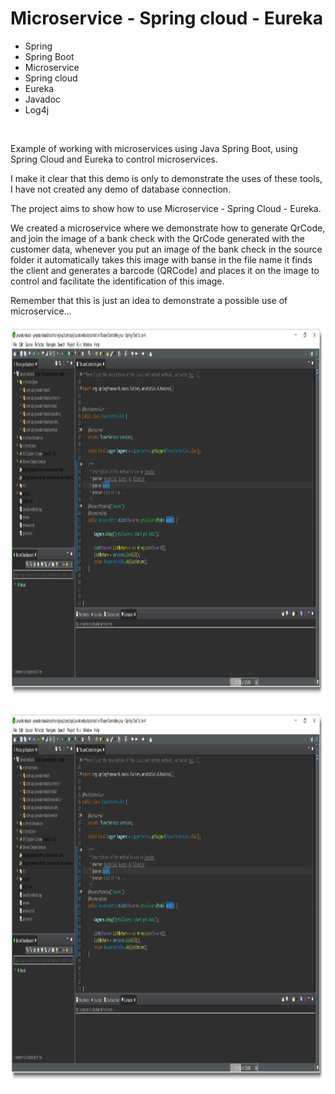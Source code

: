 # Microservice - Spring cloud - Eureka 

<ul>
<li>Spring</li> 
<li>Spring Boot</li>
<li>Microservice</li> 
<li>Spring cloud</li> 
<li>Eureka</li> 
<li>Javadoc</li> 
<li>Log4j</li> 
</ul>
</br>
<p> Example of working with microservices using Java Spring Boot, using Spring Cloud and Eureka to control microservices.</p>

<p> I make it clear that this demo is only to demonstrate the uses of these tools, I have not created any demo of database connection.</p>

<p> The project aims to show how to use Microservice - Spring Cloud - Eureka.</p>

<p> We created a microservice where we demonstrate how to generate QrCode, and join the image of a bank check with the QrCode generated with the customer data, whenever you put an image of the bank check in the source folder it automatically takes this image with banse in the file name it finds the client and generates a barcode (QRCode) and places it on the image to control and facilitate the identification of this image.</p>

<p> Remember that this is just an idea to demonstrate a possible use of microservice...</p>

<img src="https://github.com/sovanderlei/javastoreback/blob/main/image/javaimg01.png" style="width:600px;height:600px;" 
alt="Minha Figura">
</br>

<img src="https://github.com/sovanderlei/javastoreback/blob/main/image/javaimg01.png" style="width:600px;height:600px;" 
alt="Minha Figura">
</br>


</br>

